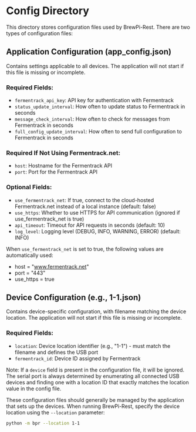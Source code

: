 # Config Directory

This directory stores configuration files used by BrewPi-Rest. There are two types of configuration files:

## Application Configuration (app_config.json)

Contains settings applicable to all devices. The application will not start if this file is missing or incomplete.

### Required Fields:
- `fermentrack_api_key`: API key for authentication with Fermentrack
- `status_update_interval`: How often to update status to Fermentrack in seconds
- `message_check_interval`: How often to check for messages from Fermentrack in seconds
- `full_config_update_interval`: How often to send full configuration to Fermentrack in seconds

### Required If Not Using Fermentrack.net:
- `host`: Hostname for the Fermentrack API
- `port`: Port for the Fermentrack API

### Optional Fields:
- `use_fermentrack_net`: If true, connect to the cloud-hosted Fermentrack.net instead of a local instance (default: false)
- `use_https`: Whether to use HTTPS for API communication (ignored if use_fermentrack_net is true)
- `api_timeout`: Timeout for API requests in seconds (default: 10)
- `log_level`: Logging level (DEBUG, INFO, WARNING, ERROR) (default: INFO)

When `use_fermentrack_net` is set to true, the following values are automatically used:
- host = "www.fermentrack.net"
- port = "443"
- use_https = true

## Device Configuration (e.g., 1-1.json)

Contains device-specific configuration, with filename matching the device location. The application will not start if this file is missing or incomplete.

### Required Fields:
- `location`: Device location identifier (e.g., "1-1") - must match the filename and defines the USB port
- `fermentrack_id`: Device ID assigned by Fermentrack

Note: If a `device` field is present in the configuration file, it will be ignored. The serial port is always determined by enumerating all connected USB devices and finding one with a location ID that exactly matches the location value in the config file.

These configuration files should generally be managed by the application that sets up the devices. When running BrewPi-Rest, specify the device location using the `--location` parameter:

```bash
python -m bpr --location 1-1
```
